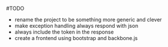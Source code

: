 #TODO
- rename the project to be something more generic and clever
- make exception handling always respond with json
- always include the token in the response
- create a frontend using bootstrap and backbone.js
